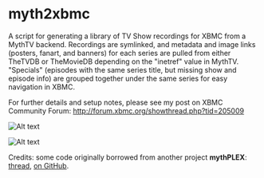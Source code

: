 myth2xbmc
=========

A script for generating a library of TV Show recordings for XBMC from a MythTV backend. Recordings are symlinked, and metadata and image links (posters, fanart, and banners) for each series are pulled from either TheTVDB or TheMovieDB depending on the "inetref" value in MythTV. "Specials" (episodes with the same series title, but missing show and episode info) are grouped together under the same series for easy navigation in XBMC.

For further details and setup notes, please see my post on XBMC Community Forum:
http://forum.xbmc.org/showthread.php?tid=205009

![Alt text](/../Images/18.jpg?raw=true "Optional Title")

![Alt text](/../Images/19.jpg?raw=true "Optional Title")

Credits: some code originally borrowed from another project **mythPLEX**: [thread](https://forums.plex.tv/index.php/topic/118748-connect-your-mythtv-recordings-to-plex/), [on GitHub](https://github.com/ascagnel/mythPlex).
